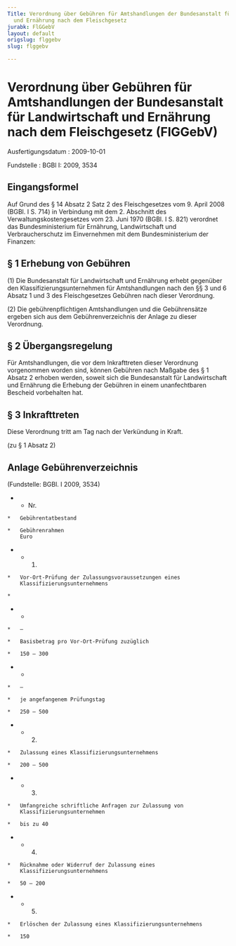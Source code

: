 ```yaml
---
Title: Verordnung über Gebühren für Amtshandlungen der Bundesanstalt für Landwirtschaft
  und Ernährung nach dem Fleischgesetz
jurabk: FlGGebV
layout: default
origslug: flggebv
slug: flggebv

---
```


# Verordnung über Gebühren für Amtshandlungen der Bundesanstalt für Landwirtschaft und Ernährung nach dem Fleischgesetz (FlGGebV)

Ausfertigungsdatum
:   2009-10-01

Fundstelle
:   BGBl I: 2009, 3534


## Eingangsformel

Auf Grund des § 14 Absatz 2 Satz 2 des Fleischgesetzes vom 9. April
2008 (BGBl. I S. 714) in Verbindung mit dem 2. Abschnitt des
Verwaltungskostengesetzes vom 23. Juni 1970 (BGBl. I S. 821) verordnet
das Bundesministerium für Ernährung, Landwirtschaft und
Verbraucherschutz im Einvernehmen mit dem Bundesministerium der
Finanzen:


## § 1 Erhebung von Gebühren

(1) Die Bundesanstalt für Landwirtschaft und Ernährung erhebt
gegenüber den Klassifizierungsunternehmen für Amtshandlungen nach den
§§ 3 und 6 Absatz 1 und 3 des Fleischgesetzes Gebühren nach dieser
Verordnung.

(2) Die gebührenpflichtigen Amtshandlungen und die Gebührensätze
ergeben sich aus dem Gebührenverzeichnis der Anlage zu dieser
Verordnung.


## § 2 Übergangsregelung

Für Amtshandlungen, die vor dem Inkrafttreten dieser Verordnung
vorgenommen worden sind, können Gebühren nach Maßgabe des § 1 Absatz 2
erhoben werden, soweit sich die Bundesanstalt für Landwirtschaft und
Ernährung die Erhebung der Gebühren in einem unanfechtbaren Bescheid
vorbehalten hat.


## § 3 Inkrafttreten

Diese Verordnung tritt am Tag nach der Verkündung in Kraft.

(zu § 1 Absatz 2)

## Anlage Gebührenverzeichnis

(Fundstelle: BGBl. I 2009, 3534)

*    *   Nr.

    *   Gebührentatbestand

    *   Gebührenrahmen
        Euro


*    *   1.

    *   Vor-Ort-Prüfung der Zulassungsvoraussetzungen eines
        Klassifizierungsunternehmens

    *

*    *
    *   –

    *   Basisbetrag pro Vor-Ort-Prüfung zuzüglich

    *   150 – 300


*    *
    *   –

    *   je angefangenem Prüfungstag

    *   250 – 500


*    *   2.

    *   Zulassung eines Klassifizierungsunternehmens

    *   200 – 500


*    *   3.

    *   Umfangreiche schriftliche Anfragen zur Zulassung von
        Klassifizierungsunternehmen

    *   bis zu 40


*    *   4.

    *   Rücknahme oder Widerruf der Zulassung eines
        Klassifizierungsunternehmens

    *   50 – 200


*    *   5.

    *   Erlöschen der Zulassung eines Klassifizierungsunternehmens

    *   150



